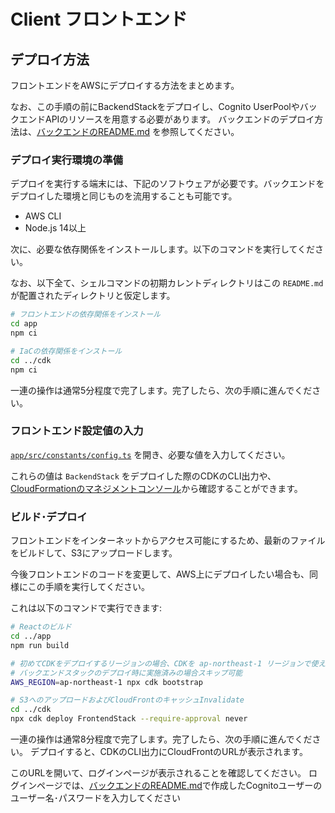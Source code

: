 # Client フロントエンド

## デプロイ方法

フロントエンドをAWSにデプロイする方法をまとめます。

なお、この手順の前にBackendStackをデプロイし、Cognito UserPoolやバックエンドAPIのリソースを用意する必要があります。
バックエンドのデプロイ方法は、[バックエンドのREADME.md](../backend/README.md) を参照してください。

### デプロイ実行環境の準備

デプロイを実行する端末には、下記のソフトウェアが必要です。バックエンドをデプロイした環境と同じものを流用することも可能です。

* AWS CLI
* Node.js 14以上

次に、必要な依存関係をインストールします。以下のコマンドを実行してください。

なお、以下全て、シェルコマンドの初期カレントディレクトリはこの `README.md` が配置されたディレクトリと仮定します。

```sh
# フロントエンドの依存関係をインストール
cd app
npm ci

# IaCの依存関係をインストール
cd ../cdk
npm ci
```

一連の操作は通常5分程度で完了します。完了したら、次の手順に進んでください。

### フロントエンド設定値の入力

[`app/src/constants/config.ts`](./app/src/constants/config.ts) を開き、必要な値を入力してください。

これらの値は `BackendStack` をデプロイした際のCDKのCLI出力や、[CloudFormationのマネジメントコンソール](https://console.aws.amazon.com/cloudformation/)から確認することができます。

### ビルド･デプロイ

フロントエンドをインターネットからアクセス可能にするため、最新のファイルをビルドして、S3にアップロードします。

今後フロントエンドのコードを変更して、AWS上にデプロイしたい場合も、同様にこの手順を実行してください。

これは以下のコマンドで実行できます:

```sh
# Reactのビルド
cd ../app
npm run build

# 初めてCDKをデプロイするリージョンの場合、CDKを ap-northeast-1 リージョンで使えるように初期化する
# バックエンドスタックのデプロイ時に実施済みの場合スキップ可能
AWS_REGION=ap-northeast-1 npx cdk bootstrap

# S3へのアップロードおよびCloudFrontのキャッシュInvalidate
cd ../cdk
npx cdk deploy FrontendStack --require-approval never
```

一連の操作は通常8分程度で完了します。完了したら、次の手順に進んでください。
デプロイすると、CDKのCLI出力にCloudFrontのURLが表示されます。

このURLを開いて、ログインページが表示されることを確認してください。
ログインページでは、[バックエンドのREADME.md](../backend/README.md)で作成したCognitoユーザーのユーザー名･パスワードを入力してください
